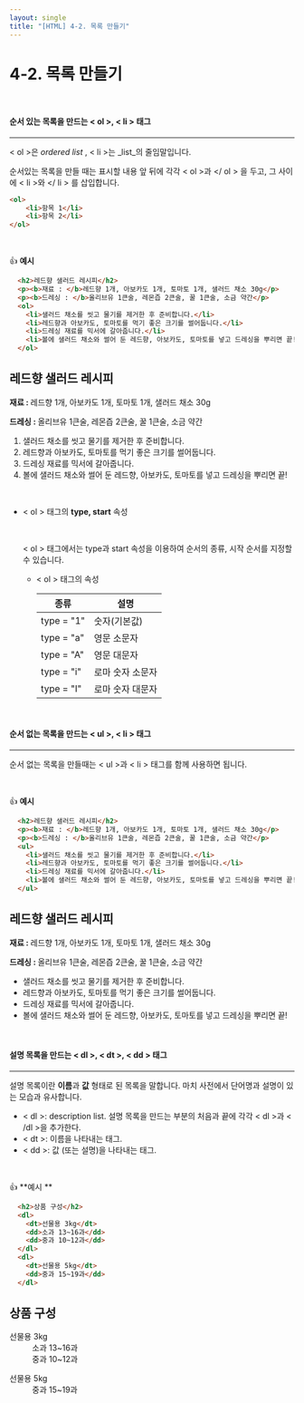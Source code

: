 ```yaml
---
layout: single
title: "[HTML] 4-2. 목록 만들기"
---
```


# 4-2. 목록 만들기

<br>

#### 순서 있는 목록을 만드는 < ol >, < li > 태그

---

< ol >은 _ordered list_ , < li >는 _list_의 줄임말입니다. 

순서있는 목록을 만들 때는 표시할 내용 앞 뒤에 각각 < ol >과 </ ol > 을 두고, 그 사이에 < li >와 </ li > 를 삽입합니다. 

```html
<ol>
	<li>항목 1</li>
	<li>항목 2</li>
</ol>
```

<br>

👍 **예시**

```html
  <h2>레드향 샐러드 레시피</h2>
  <p><b>재료 : </b>레드향 1개, 아보카도 1개, 토마토 1개, 샐러드 채소 30g</p>
  <p><b>드레싱 : </b>올리브유 1큰술, 레몬즙 2큰술, 꿀 1큰술, 소금 약간</p>  
  <ol>
    <li>샐러드 채소를 씻고 물기를 제거한 후 준비합니다.</li>
    <li>레드향과 아보카도, 토마토를 먹기 좋은 크기를 썰어둡니다.</li>
    <li>드레싱 재료를 믹서에 갈아줍니다.</li>
    <li>볼에 샐러드 채소와 썰어 둔 레드향, 아보카도, 토마토를 넣고 드레싱을 뿌리면 끝!</li>
  </ol>
```

  <h2>레드향 샐러드 레시피</h2>
  <p><b>재료 : </b>레드향 1개, 아보카도 1개, 토마토 1개, 샐러드 채소 30g</p>
  <p><b>드레싱 : </b>올리브유 1큰술, 레몬즙 2큰술, 꿀 1큰술, 소금 약간</p>  
  <ol>
    <li>샐러드 채소를 씻고 물기를 제거한 후 준비합니다.</li>
    <li>레드향과 아보카도, 토마토를 먹기 좋은 크기를 썰어둡니다.</li>
    <li>드레싱 재료를 믹서에 갈아줍니다.</li>
    <li>볼에 샐러드 채소와 썰어 둔 레드향, 아보카도, 토마토를 넣고 드레싱을 뿌리면 끝!</li>
  </ol>
<br>


* < ol > 태그의 **type, start** 속성

  <br>

  < ol > 태그에서는 type과 start 속성을 이용하여 순서의 종류, 시작 순서를 지정할 수 있습니다. 

  * < ol > 태그의 속성

    | 종류       | 설명             |
    | ---------- | ---------------- |
    | type = "1" | 숫자(기본값)     |
    | type = "a" | 영문 소문자      |
    | type = "A" | 영문 대문자      |
    | type = "i" | 로마 숫자 소문자 |
    | type = "I" | 로마 숫자 대문자 |

<br>

#### 순서 없는 목록을 만드는 < ul >, < li > 태그

---

순서 없는 목록을 만들때는 < ul >과 < li > 태그를 함께 사용하면 됩니다. 

<br>

👍 **예시**

```html
  <h2>레드향 샐러드 레시피</h2>
  <p><b>재료 : </b>레드향 1개, 아보카도 1개, 토마토 1개, 샐러드 채소 30g</p>
  <p><b>드레싱 : </b>올리브유 1큰술, 레몬즙 2큰술, 꿀 1큰술, 소금 약간</p>  
  <ul>
    <li>샐러드 채소를 씻고 물기를 제거한 후 준비합니다.</li>
    <li>레드향과 아보카도, 토마토를 먹기 좋은 크기를 썰어둡니다.</li>
    <li>드레싱 재료를 믹서에 갈아줍니다.</li>
    <li>볼에 샐러드 채소와 썰어 둔 레드향, 아보카도, 토마토를 넣고 드레싱을 뿌리면 끝!</li>
  </ul>
```

  <h2>레드향 샐러드 레시피</h2>
  <p><b>재료 : </b>레드향 1개, 아보카도 1개, 토마토 1개, 샐러드 채소 30g</p>
  <p><b>드레싱 : </b>올리브유 1큰술, 레몬즙 2큰술, 꿀 1큰술, 소금 약간</p>  
  <ul>
    <li>샐러드 채소를 씻고 물기를 제거한 후 준비합니다.</li>
    <li>레드향과 아보카도, 토마토를 먹기 좋은 크기를 썰어둡니다.</li>
    <li>드레싱 재료를 믹서에 갈아줍니다.</li>
    <li>볼에 샐러드 채소와 썰어 둔 레드향, 아보카도, 토마토를 넣고 드레싱을 뿌리면 끝!</li>
  </ul>

<br>

#### 설명 목록을 만드는 < dl >, < dt >, < dd > 태그

---

설명 목록이란 **이름**과 **값** 형태로 된 목록을 말합니다. 마치 사전에서 단어명과 설명이 있는 모습과 유사합니다. 

* < dl >: description list. 설명 목록을 만드는 부분의 처음과 끝에 각각 < dl >과 < /dl >을 추가한다. 
* < dt >: 이름을 나타내는 태그. 
* < dd >: 값 (또는 설명)을 나타내는 태그. 

<br>

👍 **예시 **

```html
  <h2>상품 구성</h2>
  <dl>
    <dt>선물용 3kg</dt>
    <dd>소과 13~16과</dd>
    <dd>중과 10~12과</dd>
  </dl>
  <dl>
    <dt>선물용 5kg</dt>
    <dd>중과 15~19과</dd>
  </dl>  
```

  <h2>상품 구성</h2>
  <dl>
    <dt>선물용 3kg</dt>
    <dd>소과 13~16과</dd>
    <dd>중과 10~12과</dd>
  </dl>
  <dl>
    <dt>선물용 5kg</dt>
    <dd>중과 15~19과</dd>
  </dl>  
